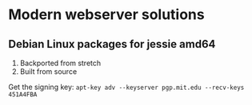 # Modern webserver solutions

## Debian Linux packages for jessie amd64

1. Backported from stretch
1. Built from source

Get the signing key: `apt-key adv --keyserver pgp.mit.edu --recv-keys 451A4FBA`
